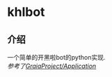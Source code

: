 # khlbot
## 介绍
一个简单的开黑啦bot的python实现.  
*参考了[GraiaProject/Application](https://github.com/GraiaProject/Application)*
